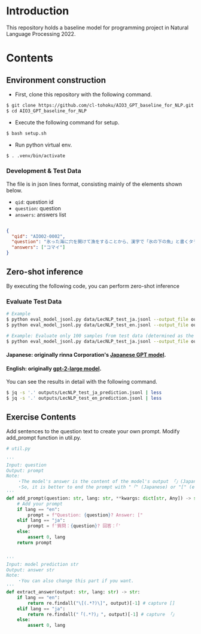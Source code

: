# Introduction
This repository holds a baseline model for programming project in Natural Language Processing 2022.

# Contents
## Environment construction
- First, clone this repository with the following command.
```bash
$ git clone https://github.com/cl-tohoku/AIO3_GPT_baseline_for_NLP.git
$ cd AIO3_GPT_baseline_for_NLP
```

- Execute the following command for setup.
```bash
$ bash setup.sh
```

- Run python virtual env.
```bash
$ . .venv/bin/activate
```


### Development & Test Data

The file is in json lines format, consisting mainly of the elements shown below.
- `qid`: question id
- `question`: question
- `answers`: answers list
```json

{
  "qid": "AIO02-0002", 
  "question": "氷った海に穴を開けて漁をすることから、漢字で「氷の下の魚」と書くタラ科の魚は何?",
  "answers": ["コマイ"]
}
```

## Zero-shot inference
By executing the following code, you can perform zero-shot inference

### Evaluate Test Data
```bash
# Example
$ python eval_model_jsonl.py data/LecNLP_test_ja.jsonl --output_file outputs/LecNLP_test_ja_prediction.jsonl --lang ja
$ python eval_model_jsonl.py data/LecNLP_test_en.jsonl --output_file outputs/LecNLP_test_en_prediction.jsonl --lang en

# Example: Evaluate only 100 samples from test data (determined as the --sample option for faster development)
$ python eval_model_jsonl.py data/LecNLP_test_ja.jsonl --output_file outputs/LecNLP_test_ja_prediction.jsonl --lang ja --sample 100
```
#### Japanese: originally rinna Corporation's [Japanese GPT model](https://huggingface.co/rinna/japanese-gpt-1b).
#### English:  originally [gpt-2-large model](https://huggingface.co/gpt2-large).




You can see the results in detail with the following command.
```bash
$ jq -s '.' outputs/LecNLP_test_ja_prediction.jsonl | less
$ jq -s '.' outputs/LecNLP_test_en_prediction.jsonl | less
```


## Exercise Contents
Add sentences to the question text to create your own prompt. Modify add_prompt function in util.py.
```python
# util.py

'''
Input: question
Output: prompt
Note:
    ・The model's answer is the content of the model's output 「」(Japanese) or [ ] (English)
    ・So, it is better to end the prompt with "「" (Japanese) or "[" (english)
'''
def add_prompt(question: str, lang: str, **kwargs: dict[str, Any]) -> str:
    # Add your prompt
    if lang == "en":
        prompt = f"Question: {question}? Answer: ["
    elif lang == "ja":
        prompt = f'質問：{question}? 回答：「'
    else:
        assert 0, lang
    return prompt


'''
Input: model prediction str
Output: answer str
Note:
    ・You can also change this part if you want.
'''
def extract_answer(output: str, lang: str) -> str:
    if lang == "en":
        return re.findall("\[(.*?)\]", output)[-1] # capture []
    elif lang == "ja":
        return re.findall("「(.*?)」", output)[-1] # capture 「」
    else:
        assert 0, lang
```
